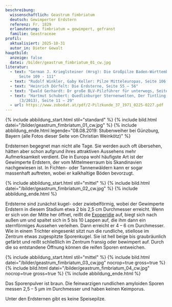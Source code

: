 ```yaml
---
beschreibung:
  wissenschaftlich: Geastrum fimbriatum
  deutsch: Gewimperter Erdstern
  referenz: Fr. 1829
  erlaeuterung: fimbriatum = gewimpert, gefranst
  familie: Geastraceae
profil:
  aktualisiert: 2025-10-31
  autor_in: Dieter Gewalt
hauptbild:
  anzeige: false
  datei: /bilder/geastrum_fimbriatum_01_cw.jpg
literatur:
  - text: "German J. Krieglsteiner (Hrsg): Die Großpilze Baden-Württembergs Band 2,
      Seite 109 - 111"
  - text: "Rudolf Winkler, Gaby Keller: Pilze Mitteleuropas, Seite 106 (1.5.28)"
  - text: "Heinrich Dörfelt: Die Erdsterne, Seite 55 – 56"
  - text: "Ewald Gerhardt: Dr große BLV-Pilzführer für unterwegs, Seite 612"
  - text: "Hartmut Schubert: Quedlinburger Sternenwelten, Der Tintling, Heft 80
      (3/2013), Seite 11 – 29"
  - url: https://www.zobodat.at/pdf/Z-Pilzkunde_37_1971_0225-0227.pdf
---
```

{% include abbildung_start.html stil="standard" %}
{% include bild.html datei="/bilder/geastrum_fimbriatum_01_cw.jpg" %}
{% include abbildung_ende.html legende="08.08.2019: Stubenweiher bei Günzburg, Bayern (alle Fotos dieser Seite von Christian Weinkötz)" %}

Erdsternen begegnet man nicht alle Tage. Sie werden auch oft übersehen, hätten aber schon aufgrund ihres attraktiven Aussehens mehr Aufmerksamkeit verdient. Die in Europa wohl häufigste Art ist der Gewimperte Erdstern, der vom Mittelmeerraum bis Skandinavien nachgewiesen ist. In Fichten- oder Tannenwäldern kann er sogar massenhaft auftreten, wobei er kalkhaltige Böden bevorzugt.

{% include abbildung_start.html stil="mittel" %}
{% include bild.html datei="/bilder/geastrum_fimbriatum_02_cw.jpg" %}
{% include abbildung_ende.html %}

Erdsterne sind zunächst kugel- oder zwiebelförmig, wobei der Gewimperte Erdstern in diesem Stadium etwa 2 bis 2,5 cm Durchmesser erreicht. Wenn er sich von der Mitte her öffnet, reißt die [Exoperidie](Exoperidie "Glossar") auf, biegt sich nach außen um und spaltet sich in 5 bis 10 Lappen auf, die ihm dann ein sternförmiges Aussehen verleihen. Dann erreicht er 4 – 6 cm Durchmesser. Wie in einem Trichter eingesenkt sitzt nun die rundliche, stiellose im Zentrum etwas zugespitzte Sporenkugel. Sie ist hell beige bis graubräunlich gefärbt und reißt schließlich im Zentrum fransig oder bewimpert auf. Durch die so entstandene Öffnung können die reifen Sporen entweichen.

{% include abbildung_start.html stil="mittel" %}
{% include bild.html datei="/bilder/geastrum_fimbriatum_03_cw.jpg" nocrop=true gross=true %}
{% include bild.html datei="/bilder/geastrum_fimbriatum_04_cw.jpg" nocrop=true gross=true %}
{% include abbildung_ende.html %}

Das Sporenpulver ist braun. Die feinwarzigen rundlichen amyloiden Sporen messen 2,5 – 5 µm im Durchmesser und haben keinen Keimporus.

Unter den Erdsternen gibt es keine Speisepilze.